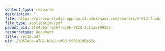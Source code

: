 ```yaml
---
content_type: resource
description: ''
file: https://ol-ocw-studio-app-qa.s3.amazonaws.com/courses/3-012-fundamentals-of-materials-science-fall-2005/2b95749a4707b6a2cd96555691d6b55c_rec3b.pdf
file_type: application/pdf
parent_uid: 2fe4c0af-6394-da86-282d-2c11aa8992de
resourcetype: Document
title: rec3b.pdf
uid: 2b95749a-4707-b6a2-cd96-555691d6b55c
---
```

